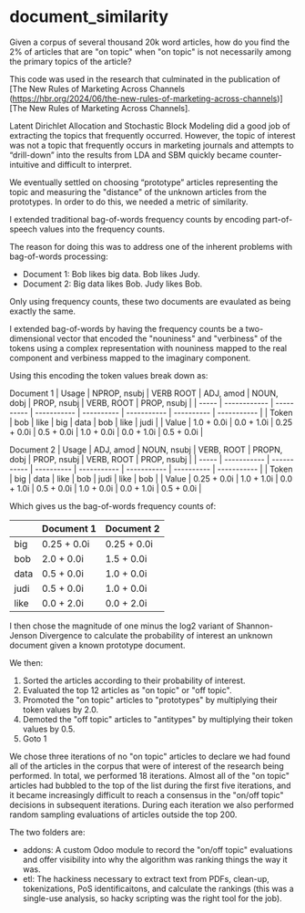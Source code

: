 # document_similarity

Given a corpus of several thousand 20k word articles, how do you find the 2% of articles that are "on topic" when "on topic" is not necessarily among the primary topics of the article?

This code was used in the research that culminated in the publication of [The New Rules of Marketing Across Channels (https://hbr.org/2024/06/the-new-rules-of-marketing-across-channels)][The New Rules of Marketing Across Channels].

Latent Dirichlet Allocation and Stochastic Block Modeling did a good job of extracting the topics that frequently occurred.  However, the topic of interest was not a topic that frequently occurs in marketing journals and attempts to “drill-down” into the results from LDA and SBM quickly became counter-intuitive and difficult to interpret.

We eventually settled on choosing “prototype” articles representing the topic and measuring the "distance" of the unknown articles from the prototypes.  In order to do this, we needed a metric of similarity.

I extended traditional bag-of-words frequency counts by encoding part-of-speech values into the frequency counts.

The reason for doing this was to address one of the inherent problems with bag-of-words processing:

* Document 1:  Bob likes big data.  Bob likes Judy.
* Document 2:  Big data likes Bob.  Judy likes Bob.

Only using frequency counts, these two documents are evaulated as being exactly the same.

I extended bag-of-words by having the frequency counts be a two-dimensional vector that encoded the "nouniness" and "verbiness" of the tokens using a complex representation with nouniness mapped to the real component and verbiness mapped to the imaginary component.

Using this encoding the token values break down as:

Document 1
| Usage | NPROP, nsubj | VERB ROOT  | ADJ, amod   | NOUN, dobj | PROP, nsubj | VERB, ROOT | PROP, nsubj |
| ----- | ------------ | ---------- | ----------- | ---------- | ----------- | ---------- | ----------- |
| Token | bob          | like       | big         | data       | bob         | like       | judi        |
| Value | 1.0 + 0.0i   | 0.0 + 1.0i | 0.25 + 0.0i | 0.5 + 0.0i | 1.0 + 0.0i  | 0.0 + 1.0i | 0.5 + 0.0i  |

Document 2
| Usage | ADJ, amod   | NOUN, nsubj | VERB, ROOT | PROPN, dobj | PROP, nsubj | VERB, ROOT | PROP, nsubj |
| ----- | ----------- | ----------- | ---------- | ----------- | ----------- | ---------- | ----------- |
| Token | big         | data        | like       | bob         | judi        | like       | bob         |
| Value | 0.25 + 0.0i | 1.0 + 1.0i  | 0.0 + 1.0i | 0.5 + 0.0i  | 1.0 + 0.0i  | 0.0 + 1.0i | 0.5 + 0.0i  |

Which gives us the bag-of-words frequency counts of:

|      | Document 1  | Document 2  |
| ---- | ----------- | ----------- |
| big  | 0.25 + 0.0i | 0.25 + 0.0i |
| bob  | 2.0 + 0.0i  | 1.5 + 0.0i  |
| data | 0.5 + 0.0i  | 1.0 + 0.0i  |
| judi | 0.5 + 0.0i  | 1.0 + 0.0i  |
| like | 0.0 + 2.0i  | 0.0 + 2.0i  |

I then chose the magnitude of one minus the log2 variant of Shannon-Jenson Divergence to calculate the probability of interest an unknown document given a known prototype document.

We then:

1. Sorted the articles according to their probability of interest.
2. Evaluated the top 12 articles as "on topic" or "off topic".
3. Promoted the "on topic" articles to "prototypes" by multiplying their token values by 2.0.
4. Demoted the "off topic" articles to "antitypes" by multiplying their token values by 0.5.
5. Goto 1

We chose three iterations of no "on topic" articles to declare we had found all of the articles in the corpus that were of interest of the research being performed.  In total, we performed 18 iterations.  Almost all of the "on topic" articles had bubbled to the top of the list during the first five iterations, and it became increasingly difficult to reach a consensus in the "on/off topic" decisions in subsequent iterations.  During each iteration we also performed random sampling evaluations of articles outside the top 200.

The two folders are:
* addons:  A custom Odoo module to record the "on/off topic" evaluations and offer visibility into why the algorithm was ranking things the way it was.
* etl:  The hackiness necessary to extract text from PDFs, clean-up, tokenizations, PoS identificaitons, and calculate the rankings (this was a single-use analysis, so hacky scripting was the right tool for the job).

